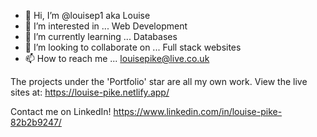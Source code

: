 - 👋 Hi, I’m @louisep1 aka Louise
- 👀 I’m interested in ... Web Development
- 🌱 I’m currently learning ... Databases
- 💞️ I’m looking to collaborate on ... Full stack websites
- 📫 How to reach me ... louisepike@live.co.uk

The projects under the 'Portfolio' star are all my own work.
View the live sites at: https://louise-pike.netlify.app/

Contact me on LinkedIn!
https://www.linkedin.com/in/louise-pike-82b2b9247/
